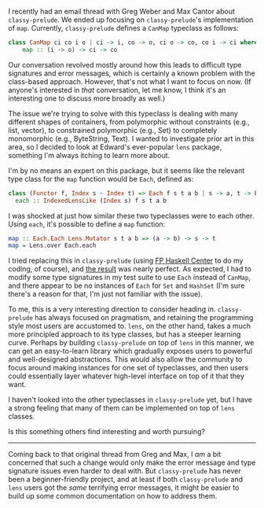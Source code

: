 I recently had an email thread with Greg Weber and Max Cantor about
`classy-prelude`. We ended up focusing on `classy-prelude`'s implementation of
`map`. Currently, `classy-prelude` defines a `CanMap` typeclass as follows:

```haskell
class CanMap ci co i o | ci -> i, co -> o, ci o -> co, co i -> ci where
    map :: (i -> o) -> ci -> co
```

Our conversation revolved mostly around how this leads to difficult type
signatures and error messages, which is certainly a known problem with the
class-based approach. However, that's not what I want to focus on now. (If
anyone's interested in *that* conversation, let me know, I think it's an
interesting one to discuss more broadly as well.)

The issue we're trying to solve with this typeclass is dealing with many
different shapes of containers, from polymorphic without constraints (e.g.,
list, vector), to constrained polymorphic (e.g., Set) to completely monomorphic
(e.g., ByteString, Text). I wanted to investigate prior art in this area, so I
decided to look at Edward's ever-popular `lens` package, something I'm always
itching to learn more about.

I'm by no means an expert on this package, but it seems like the relevant type
class for the `map` function would be `Each`, defined as:

```haskell
class (Functor f, Index s ~ Index t) => Each f s t a b | s -> a, t -> b, s b -> t, t a -> s where
  each :: IndexedLensLike (Index s) f s t a b
```

I was shocked at just how similar these two typeclasses were to each other.
Using `each`, it's possible to define a `map` function:

```haskell
map :: Each.Each Lens.Mutator s t a b => (a -> b) -> s -> t
map = Lens.over Each.each
```

I tried replacing this in `classy-prelude` (using [FP Haskell
Center](https://www.fpcomplete.com/) to do my coding, of course), and [the
result](https://github.com/snoyberg/classy-prelude/commit/024cf34a3690088238a6c28e5f0694162a1111a7)
was nearly perfect. As expected, I had to modify some type signatures in my
test suite to use `Each` instead of `CanMap`, and there appear to be no
instances of `Each` for `Set` and `HashSet` (I'm sure there's a reason for
that, I'm just not familiar with the issue).

To me, this is a very interesting direction to consider heading in.
`classy-prelude` has always focused on pragmatism, and retaining the
programming style most users are accustomed to. `lens`, on the other hand,
takes a much more principled approach to its type classes, but has a steeper
learning curve. Perhaps by building `classy-prelude` on top of `lens` in this
manner, we can get an easy-to-learn library which gradually exposes users to
powerful and well-designed abstractions. This would also allow the community to
focus around making instances for one set of typeclasses, and then users could
essentially layer whatever high-level interface on top of it that they want.

I haven't looked into the other typeclasses in `classy-prelude` yet, but I have
a strong feeling that many of them can be implemented on top of `lens` classes.

Is this something others find interesting and worth pursuing?

* * *

Coming back to that original thread from Greg and Max, I *am* a bit concerned
that such a change would only make the error message and type signature issues
even harder to deal with. But `classy-prelude` has never been a
beginner-friendly project, and at least if both `classy-prelude` and `lens`
users got the *same* terrifying error messages, it might be easier to build up
some common documentation on how to address them.
